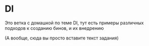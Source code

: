 # DI

Это ветка с домашкой по теме DI, тут есть примеры различных подходов к созданию бинов, и их внедрению

(А вообще, сюда вы просто вставите текст задания)
